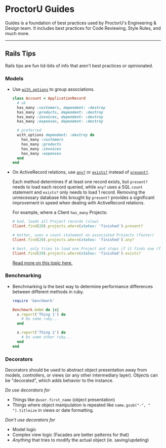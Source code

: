 # ProctorU Guides

Guides is a foundation of best practices used by ProctorU's Engineering &
Design team. It includes best practices for Code Reviewing, Style Rules, and
much more.

---

## Rails Tips

Rails tips are fun tid-bits of info that aren't best practices or opinionated.

### Models

- Use [`with_options`](https://apidock.com/rails/Object/with_options) to
  group associations.

  ```ruby
  class Account < ApplicationRecord
    # ok
    has_many :customers, dependent: :destroy
    has_many :products, dependent: :destroy
    has_many :invoices, dependent: :destroy
    has_many :expenses, dependent: :destroy

    # preferred
    with_options dependent: :destroy do
      has_many :customers
      has_many :products
      has_many :invoices
      has_many :expenses
    end
  end
  ```

- On ActiveRecord relations, use
[`any?`](https://apidock.com/rails/ActiveRecord/Relation/any%3F) or [`exists?`](https://apidock.com/rails/ActiveRecord/FinderMethods/exists%3F)
instead of
[`present?`](https://apidock.com/rails/Object/present%3F).

  Each method determines if at least one record exists, but
  `present?` needs to load each record queried, while
  `any?` uses a SQL `count` statement and `exists?` only needs to load 1 record.
  Removing the unnecessary database hits brought by `present?` provides a significant
  improvement in speed when dealing with ActiveRecord relations.

  For example, where a Client `has_many` Projects:

    ```ruby
    # bad, loads all Project records (slow)
    Client.find(20).projects.where(status: 'finished').present?

    # better, uses a count statement on associated Projects (faster)
    Client.find(20).projects.where(status: 'finished').any?

    # best, only tries to load one Project and stops if it finds one (fastest)
    Client.find(20).projects.where(status: 'finished').exists?
  ```

  [Read more on this topic here.](https://www.ombulabs.com/blog/benchmark/performance/rails/present-vs-any-vs-exists.html)

### Benchmarking

- Benchmarking is the best way to determine performance differences between
  different methods in ruby.

    ```ruby
    require 'benchmark'

    Benchmark.bmbm do |x|
      x.report('Thing 1') do
        # Do some ruby...
      end

      x.report('Thing 2') do
        # Do some other ruby...
      end
    end
    ```

### Decorators

Decorators should be used to abstract object presentation away from models,
controllers, or views (or any other intermediary layer). Objects can be
"decorated", which adds behavior to the instance.

*Do use decorators for*
- Things like `@user.first_name` (object presentation)
- Things where object manipulation is repeated like `name.gsub("-", " ").titleize` in views or date formatting.

*Don't use decorators for*
- Model logic
- Complex view logic (Facades are better patterns for that)
- *Anything* that tries to modify the actual object (ie. saving/updating)
